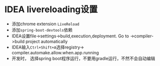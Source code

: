 # IDEA livereloading设置
- 添加chrome extension `LiveReload`
- 添加`spring-boot-devtools`依赖
- IDEA设置file->settings->build,execution,deployment. Go to ->compiler->build project automatically
- IDEA输入`Ctrl+Shift+A`选择registry-> compiler.automake.allow.when.app.running
- 开发时， 选择spring boot程序运行，不要用gradle运行，不然不会自动编辑